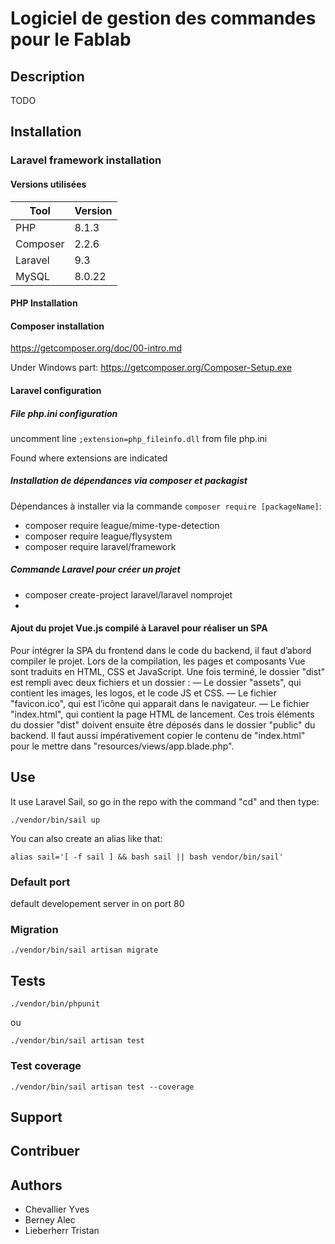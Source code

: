 # Logiciel de gestion des commandes pour le Fablab

## Description

TODO

## Installation

### Laravel framework installation

#### Versions utilisées

| Tool | Version |
|-------|---------|
| PHP | 8.1.3 |
| Composer | 2.2.6 |
| Laravel | 9.3 |
| MySQL | 8.0.22 | 

#### PHP Installation

#### Composer installation
https://getcomposer.org/doc/00-intro.md

Under Windows part:
https://getcomposer.org/Composer-Setup.exe

#### Laravel configuration

##### File _php.ini_ configuration

uncomment line `;extension=php_fileinfo.dll` from file php.ini

Found where extensions are indicated

##### Installation de dépendances via composer et packagist

Dépendances à installer via la commande `composer require [packageName]`:
* composer require league/mime-type-detection
* composer require league/flysystem
* composer require laravel/framework

##### Commande Laravel pour créer un projet
* composer create-project laravel/laravel nomprojet
* 


#### Ajout du projet Vue.js compilé à Laravel pour réaliser un SPA
Pour intégrer la SPA du frontend dans le code du backend, il faut d’abord compiler le
projet. Lors de la compilation, les pages et composants Vue sont traduits en HTML,
CSS et JavaScript. Une fois terminé, le dossier "dist" est rempli avec deux fichiers
et un dossier :
— Le dossier "assets", qui contient les images, les logos, et le code JS et CSS.
— Le fichier "favicon.ico", qui est l’icône qui apparait dans le navigateur.
— Le fichier "index.html", qui contient la page HTML de lancement.
Ces trois éléments du dossier "dist" doivent ensuite être déposés dans le dossier
"public" du backend. Il faut aussi impérativement copier le contenu de "index.html"
pour le mettre dans "resources/views/app.blade.php".

## Use

It use Laravel Sail, so go in the repo with the command "cd" and then type:
````
./vendor/bin/sail up
````

You can also create an alias like that:
````
alias sail='[ -f sail ] && bash sail || bash vendor/bin/sail'
````

### Default port
default developement server in on port 80

### Migration
````
./vendor/bin/sail artisan migrate
````

## Tests
````
./vendor/bin/phpunit
````
ou
````
./vendor/bin/sail artisan test
````

### Test coverage
````
./vendor/bin/sail artisan test --coverage
````

## Support

## Contribuer

## Authors

* Chevallier Yves
* Berney Alec
* Lieberherr Tristan